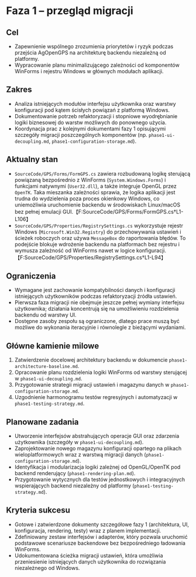 # Faza 1 – przegląd migracji

## Cel
- Zapewnienie wspólnego zrozumienia priorytetów i ryzyk podczas przejścia AgOpenGPS na architekturę backendu niezależną od platformy.
- Wypracowanie planu minimalizującego zależności od komponentów WinForms i rejestru Windows w głównych modułach aplikacji.

## Zakres
- Analiza istniejących modułów interfejsu użytkownika oraz warstwy konfiguracji pod kątem ścisłych powiązań z platformą Windows.
- Dokumentowanie potrzeb refaktoryzacji i stopniowe wyodrębnianie logiki biznesowej do warstw możliwych do ponownego użycia.
- Koordynacja prac z kolejnymi dokumentami fazy 1 opisującymi szczegóły migracji poszczególnych komponentów (np. `phase1-ui-decoupling.md`, `phase1-configuration-storage.md`).

## Aktualny stan
- `SourceCode/GPS/Forms/FormGPS.cs` zawiera rozbudowaną logikę sterującą powiązaną bezpośrednio z WinForms (`System.Windows.Forms`) i funkcjami natywnymi (`User32.dll`), a także integruje OpenGL przez `OpenTK`. Taka mieszanka zależności sprawia, że logika aplikacji jest trudna do wydzielenia poza proces okienkowy Windows, co uniemożliwia uruchomienie backendu w środowiskach Linux/macOS bez pełnej emulacji GUI.【F:SourceCode/GPS/Forms/FormGPS.cs†L1-L106】
- `SourceCode/GPS/Properties/RegistrySettings.cs` wykorzystuje rejestr Windows (`Microsoft.Win32.Registry`) do przechowywania ustawień i ścieżek roboczych oraz używa `MessageBox` do raportowania błędów. To podejście blokuje wdrożenie backendu na platformach bez rejestru i wymusza zależność od WinForms nawet w logice konfiguracji.【F:SourceCode/GPS/Properties/RegistrySettings.cs†L1-L94】

## Ograniczenia
- Wymagane jest zachowanie kompatybilności danych i konfiguracji istniejących użytkowników podczas refaktoryzacji źródła ustawień.
- Pierwsza faza migracji nie obejmuje jeszcze pełnej wymiany interfejsu użytkownika; działania koncentrują się na umożliwieniu rozdzielenia backendu od warstwy UI.
- Dostępne zasoby zespołu są ograniczone, dlatego prace muszą być możliwe do wykonania iteracyjnie i równolegle z bieżącymi wydaniami.

## Główne kamienie milowe
1. Zatwierdzenie docelowej architektury backendu w dokumencie `phase1-architecture-baseline.md`.
2. Opracowanie planu rozdzielenia logiki WinForms od warstwy sterującej w `phase1-ui-decoupling.md`.
3. Przygotowanie strategii migracji ustawień i magazynu danych w `phase1-configuration-storage.md`.
4. Uzgodnienie harmonogramu testów regresyjnych i automatyzacji w `phase1-testing-strategy.md`.

## Planowane zadania
- Utworzenie interfejsów abstrahujących operacje GUI oraz zdarzenia użytkownika (szczegóły w `phase1-ui-decoupling.md`).
- Zaprojektowanie nowego magazynu konfiguracji opartego na plikach wieloplatformowych wraz z warstwą migracji danych (`phase1-configuration-storage.md`).
- Identyfikacja i modularizacja logiki zależnej od OpenGL/OpenTK pod backend renderujący (`phase1-rendering-plan.md`).
- Przygotowanie wytycznych dla testów jednostkowych i integracyjnych wspierających backend niezależny od platformy (`phase1-testing-strategy.md`).

## Kryteria sukcesu
- Gotowe i zatwierdzone dokumenty szczegółowe fazy 1 (architektura, UI, konfiguracja, rendering, testy) wraz z planem implementacji.
- Zdefiniowany zestaw interfejsów i adapterów, który pozwala uruchomić podstawowe scenariusze backendowe bez bezpośredniego ładowania WinForms.
- Udokumentowana ścieżka migracji ustawień, która umożliwia przeniesienie istniejących danych użytkownika do rozwiązania niezależnego od Windows.
